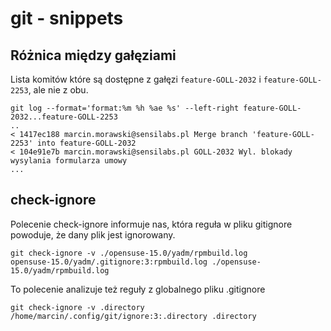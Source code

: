 # git - snippets

## Różnica między gałęziami

Lista komitów które są dostępne z gałęzi `feature-GOLL-2032` i `feature-GOLL-2253`, ale nie z obu.

```
git log --format='format:%m %h %ae %s' --left-right feature-GOLL-2032...feature-GOLL-2253
..
< 1417ec188 marcin.morawski@sensilabs.pl Merge branch 'feature-GOLL-2253' into feature-GOLL-2032
< 104e91e7b marcin.morawski@sensilabs.pl GOLL-2032 Wyl. blokady wysylania formularza umowy
...
````

## check-ignore
Polecenie check-ignore informuje nas, która reguła w pliku gitignore powoduje, że dany plik jest ignorowany.

```
git check-ignore -v ./opensuse-15.0/yadm/rpmbuild.log
opensuse-15.0/yadm/.gitignore:3:rpmbuild.log ./opensuse-15.0/yadm/rpmbuild.log
```

To polecenie analizuje też reguły z globalnego pliku .gitignore

```
git check-ignore -v .directory
/home/marcin/.config/git/ignore:3:.directory .directory

```

